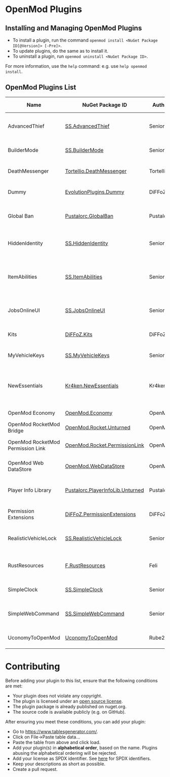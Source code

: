 # OpenMod Plugins

## Installing and Managing OpenMod Plugins
- To install a plugin, run the command `openmod install <NuGet Package ID[@Version]> [-Pre]>`.  
- To update plugins, do the same as to install it.
- To uninstall a plugin, run `openmod uninstall <NuGet Package ID>`.

For more information, use the `help` command: e.g. use `help openmod install`.

## OpenMod Plugins List
| Name                              	| NuGet Package ID                                                                                     	| Author    	| Platform  	| Description                                                                                                    	| License      	| Source Code                                                                                       	|
|-----------------------------------	|------------------------------------------------------------------------------------------------------	|-----------	|-----------	|----------------------------------------------------------------------------------------------------------------	|--------------	|---------------------------------------------------------------------------------------------------	|
| AdvancedThief                     	| [SS.AdvancedThief](https://www.nuget.org/packages/SS.AdvancedThief/)                                 	| Senior S  	| Unturned  	| This plugin add a command to have a best rol in Roleplays servers!                                             	| EUPL-1.2     	| [GitHub](https://github.com/Senior-S/AdvancedThief/tree/OpenMod)                                  	|
| BuilderMode                       	| [SS.BuilderMode](https://www.nuget.org/packages/SS.BuilderMode/)                                     	| Senior S  	| Unturned  	| A simple/shitty plugin to build with more facility.                                                            	| EUPL-1.2     	| [GitHub](https://github.com/Senior-S/BuilderMode-OpenMod) |
| DeathMessenger                    	| [Tortellio.DeathMessenger](https://www.nuget.org/packages/Tortellio.DeathMessenger)                  	| Tortellio 	| Unturned  	| Sending death messages based on player death causes.                                                           	| EUPL-1.2     	| [GitHub](https://github.com/Tortellio/DeathMessenger)                                             	|
| Dummy                             	| [EvolutionPlugins.Dummy](https://www.nuget.org/packages/EvolutionPlugins.Dummy/)                     	| DiFFoZ    	| Unturned  	| Creates a dummy to help with debugging a plugins                                                               	| GPL-3.0-only 	| [GitHub](https://github.com/EvolutionPlugins/Dummy)                                               	|
| Global Ban                        	| [Pustalorc.GlobalBan](https://www.nuget.org/packages/Pustalorc.GlobalBan/)                           	| Pustalorc 	| Unturned  	| Keep bans globally between servers. Supports HWID & IP banning.                                                	| EUPL-1.2     	| [GitHub](https://github.com/Pustalorc/GlobalBan/)                                                 	|
| HiddenIdentity                    	| [SS.HiddenIdentity](https://www.nuget.org/packages/ss.hiddenidentity/)                               	| Senior S  	| Unturned  	| Now you can be a good thief, if you have a mask anyone cant see your name!                                     	| EUPL-1.2     	| [GitHub](https://github.com/Senior-S/HiddenIdentity/tree/OpenMod)                                 	|
| ItemAbilities                     	| [SS.ItemAbilities](https://www.nuget.org/packages/SS.ItemAbilities/)                                 	| Senior S  	| Unturned  	| You can assign effects (Speed/Jump/Gravity Multiplier) to any item like a Katana or a Hat.                     	| EUPL-1.2     	| [GitHub](https://github.com/Senior-S/ItemAbilities/tree/OpenMod)                                  	|
| JobsOnlineUI                      	| [SS.JobsOnlineUI](https://www.nuget.org/packages/ss.jobsonlineui/)                                   	| Senior S  	| Unturned  	| A simple plugin to check the players or jobs online while press a key.                                         	| EUPL-1.2     	| [GitHub](https://github.com/Senior-S/JobsOnlineUI-OpenMod)                                        	|
| Kits                              	| [DiFFoZ.Kits](https://www.nuget.org/packages/DiFFoZ.Kits/)                                           	| DiFFoZ    	| Universal 	| Universal plugin for OpenMod. Adds a kit system.                                                               	| EUPL-1.2     	| [GitHub](https://github.com/DiFFoZ/Kits)                                                          	|
| MyVehicleKeys                     	| [SS.MyVehicleKeys](https://www.nuget.org/packages/SS.MyVehicleKeys/)                                 	| Senior S  	| Unturned  	| A plugin to add a system of keys in your roleplay server.                                                      	| EUPL-1.2     	| [GitHub](https://github.com/Senior-S/MyVehicleKeys/tree/OpenMod)                                  	|
| NewEssentials                     	| [Kr4ken.NewEssentials](https://www.nuget.org/packages/Kr4ken.NewEssentials)                          	| Kr4ken    	| Unturned  	| The new essential plugin for Unturned. This project aims to be a replacement for uEssentials built on OpenMod. 	| GPL-3.0-only 	| [GitHub](https://github.com/Kr4ken-9/NewEssentials)                                               	|
| OpenMod Economy                   	| [OpenMod.Economy](https://www.nuget.org/packages/OpenMod.Economy)                                    	| OpenMod   	| Unturned  	| An economy provider for OpenMod                                                                                	| EUPL-1.2     	| [GitHub](https://github.com/openmodplugins/OpenMod.Economy)                                       	|
| OpenMod RocketMod Bridge          	| [OpenMod.Rocket.Unturned](https://www.nuget.org/packages/OpenMod.Rocket.Unturned)                    	| OpenMod   	| Unturned  	| Legacy RM4 support for OpenMod                                                                                 	| MIT          	| [GitHub](https://github.com/openmod/openmod/tree/master/unturned/rocketmod)                       	|
| OpenMod RocketMod Permission Link 	| [OpenMod.Rocket.PermissionLink](https://www.nuget.org/packages/OpenMod.Rocket.PermissionLink)        	| OpenMod   	| Unturned  	| Makes RM4 use OpenMod Permissions                                                                              	| EUPL-1.2     	| [GitHub](https://github.com/openmod/openmod/tree/master/unturned/rocketmod/Rocket.PermissionLink) 	|
| OpenMod Web DataStore             	| [OpenMod.WebDataStore](https://www.nuget.org/packages/OpenMod.WebDataStore)                          	| OpenMod   	| Universal 	| Sync data files such as permissions, roles etc via the web.                                                    	| EUPL-1.2     	| [GitHub](https://github.com/openmodplugins/OpenMod.WebDataStore)                                  	|
| Player Info Library               	| [Pustalorc.PlayerInfoLib.Unturned](https://www.nuget.org/packages/Pustalorc.PlayerInfoLib.Unturned/) 	| Pustalorc 	| Unturned  	| Player Info Library, store information about all your players.                                                 	| EUPL-1.2     	| [GitHub](https://github.com/Pustalorc/PlayerInfoLib/)                                             	|
| Permission Extensions             	| [DiFFoZ.PermissionExtensions](https://www.nuget.org/packages/DiFFoZ.PermissionExtensions/)           	| DiFFoZ    	| Unturned  	| Add support prefix, suffix, and color for OpenMod                                                              	| GPL-3.0-only 	| [GitHub](https://github.com/DiFFoZ/PermissionExtensions)                                          	|
| RealisticVehicleLock              	| [SS.RealisticVehicleLock](https://www.nuget.org/packages/ss.realisticvehiclelock/)                   	| Senior S  	| Unturned  	| A plugin to add more realism to your roleplay server, the name say all!                                        	| EUPL-1.2     	| [GitHub](https://github.com/Senior-S/RealisticVehicleLock/tree/OpenMod)                           	|
| RustResources                     	| [F.RustResources](https://www.nuget.org/packages/F.RustResources/)                        			| Feli      	| Unturned  	| A plugin that simulates the resource system of rust.                        				               		    | EUPL-1.2     	| [GitHub](https://github.com/01-Feli/F.RustResources)         						                	|
| SimpleClock                       	| [SS.SimpleClock](https://www.nuget.org/packages/SS.SimpleClock/)                           			| Senior S  	| Unturned  	| A simple clock to see what hour is based in the game world.						                            	| EUPL-1.2     	| [GitHub](https://github.com/Senior-S/SimpleClock)                           				         	|
| SimpleWebCommand                  	| [SS.SimpleWebCommand](https://www.nuget.org/packages/SS.SimpleWebCommand/)                           	| Senior S  	| Unturned  	| A simple plugin to send web request to your players and set urls with a interval.                              	| EUPL-1.2     	| [GitHub](https://github.com/Senior-S/SimpleWebCommand-OpenMod)                                    	|
| UconomyToOpenMod                  	| [UconomyToOpenMod](https://www.nuget.org/packages/UconomyToOpenMod)                                  	| Rube200   	| Unturned  	| Support rocketmod plugins to use OpenMod Economy.                                                              	| GPL-3.0-only 	| [GitHub](https://github.com/Rube200/UconomyToOpenMod)                                             	|

# Contributing

Before adding your plugin to this list, ensure that the following conditions are met:
* Your plugin does not violate any copyright.
* The plugin is licensed under an [open source license](https://opensource.org/licenses).
* The plugin package is already published on nuget.org.
* The source code is available publicly (e.g. on GitHub).

After ensuring you meet these conditions, you can add your plugin:
- Go to https://www.tablesgenerator.com/.
- Click on File->Paste table data...
- Paste the table from above and click load.
- Add your plugin(s) in **alphabetical order**, based on the name. Plugins abusing the alphabetical ordering will be rejected.
- Add your license as SPDX identifier. See [here](https://spdx.org/licenses/) for SPDX identifiers.
- Keep your descriptions as short as possible.
- Create a pull request.
